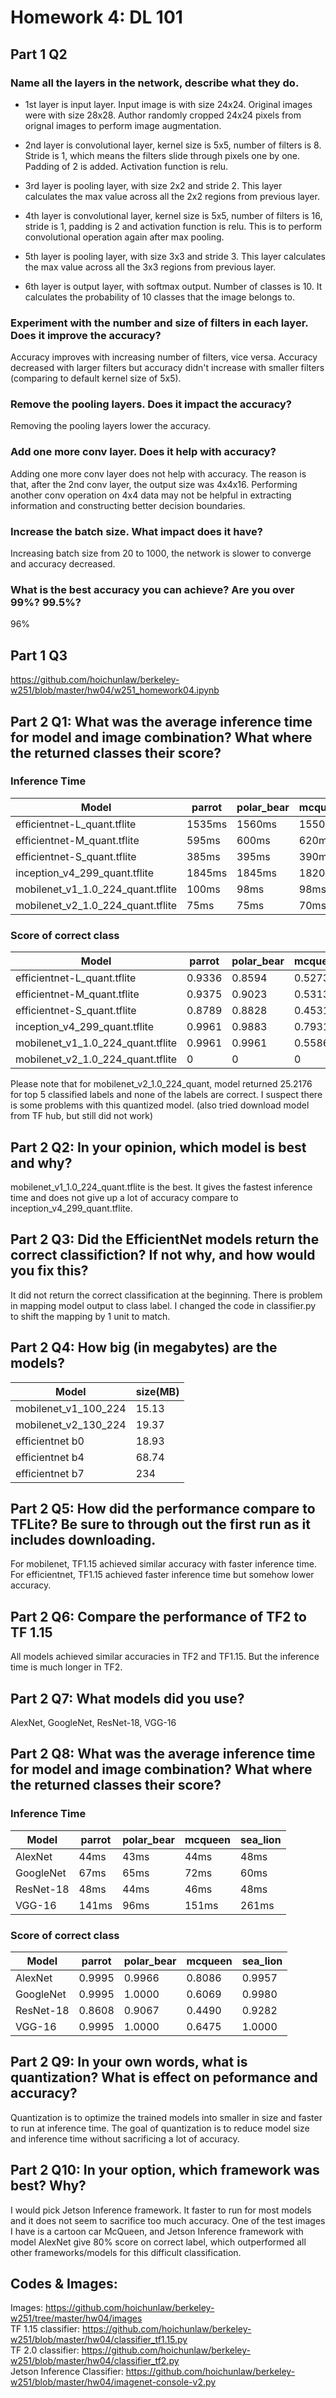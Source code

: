 # Homework 4: DL 101

## Part 1 Q2

### Name all the layers in the network, describe what they do.

- 1st layer is input layer.  Input image is with size 24x24. Original images were with size 28x28. Author randomly cropped 24x24 pixels from orignal images to perform image augmentation.

- 2nd layer is convolutional layer, kernel size is 5x5, number of filters is 8. Stride is 1, which means the filters slide through pixels one by one. Padding of 2 is added. Activation function is relu.  

- 3rd layer is pooling layer, with size 2x2 and stride 2. This layer calculates the max value across all the 2x2 regions from previous layer.  

- 4th layer is convolutional layer, kernel size is 5x5, number of filters is 16, stride is 1, padding is 2 and activation function is relu. This is to perform convolutional operation again after max pooling.

- 5th layer is pooling layer, with size 3x3 and stride 3. This layer calculates the max value across all the 3x3 regions from previous layer.  

- 6th layer is output layer, with softmax output. Number of classes is 10. It calculates the probability of 10 classes that the image belongs to.  

### Experiment with the number and size of filters in each layer. Does it improve the accuracy?  

Accuracy improves with increasing number of filters, vice versa. Accuracy decreased with larger filters but accuracy didn't increase with smaller filters (comparing to default kernel size of 5x5).    

### Remove the pooling layers. Does it impact the accuracy?  

Removing the pooling layers lower the accuracy.  

### Add one more conv layer. Does it help with accuracy?

Adding one more conv layer does not help with accuracy. The reason is that, after the 2nd conv layer, the output size was 4x4x16. Performing another conv operation on 4x4 data may not be helpful in extracting information and constructing better decision boundaries.

### Increase the batch size. What impact does it have?

Increasing batch size from 20 to 1000, the network is slower to converge and accuracy decreased.

### What is the best accuracy you can achieve? Are you over 99%? 99.5%?

96%

## Part 1 Q3 

https://github.com/hoichunlaw/berkeley-w251/blob/master/hw04/w251_homework04.ipynb

## Part 2 Q1: What was the average inference time for model and image combination? What where the returned classes their score?  

### Inference Time
Model | parrot | polar_bear | mcqueen | sea_lion |  
--- | --- | --- | --- | ---  
efficientnet-L_quant.tflite | 1535ms | 1560ms | 1550ms | 1545ms |
efficientnet-M_quant.tflite | 595ms | 600ms | 620ms | 610ms |
efficientnet-S_quant.tflite | 385ms | 395ms | 390ms | 390ms |
inception_v4_299_quant.tflite | 1845ms | 1845ms | 1820ms | 1810ms |
mobilenet_v1_1.0_224_quant.tflite | 100ms | 98ms | 98ms | 98ms |
mobilenet_v2_1.0_224_quant.tflite | 75ms | 75ms | 70ms | 70ms |

### Score of correct class
Model | parrot | polar_bear | mcqueen | sea_lion |  
--- | --- | --- | --- | ---  
efficientnet-L_quant.tflite | 0.9336 | 0.8594 | 0.5273 | 0.8555 |
efficientnet-M_quant.tflite | 0.9375 | 0.9023 | 0.5313 | 0.9297 |
efficientnet-S_quant.tflite | 0.8789 | 0.8828 | 0.4531 | 0.9571 |
inception_v4_299_quant.tflite | 0.9961 | 0.9883 | 0.7931 | 0.9961 |
mobilenet_v1_1.0_224_quant.tflite | 0.9961 | 0.9961 | 0.5586 | 0.9961 |
mobilenet_v2_1.0_224_quant.tflite | 0 | 0 | 0 | 0 |

Please note that for mobilenet_v2_1.0_224_quant, model returned 25.2176 for top 5 classified labels and none of the labels are correct. I suspect there is some problems with this quantized model. (also tried download model from TF hub, but still did not work)

## Part 2 Q2: In your opinion, which model is best and why?

mobilenet_v1_1.0_224_quant.tflite is the best. It gives the fastest inference time and does not give up a lot of accuracy compare to inception_v4_299_quant.tflite.

## Part 2 Q3: Did the EfficientNet models return the correct classifiction? If not why, and how would you fix this?

It did not return the correct classification at the beginning. There is problem in mapping model output to class label. I changed the code in classifier.py to shift the mapping by 1 unit to match.

## Part 2 Q4: How big (in megabytes) are the models?

Model | size(MB) |
--- | ---
mobilenet_v1_100_224 | 15.13 |
mobilenet_v2_130_224 | 19.37 |
efficientnet b0 | 18.93 |
efficientnet b4 | 68.74 |
efficientnet b7 | 234 |

## Part 2 Q5: How did the performance compare to TFLite? Be sure to through out the first run as it includes downloading.

For mobilenet, TF1.15 achieved similar accuracy with faster inference time. For efficientnet, TF1.15 achieved faster inference time but somehow lower accuracy.

## Part 2 Q6: Compare the performance of TF2 to TF 1.15

All models achieved similar accuracies in TF2 and TF1.15. But the inference time is much longer in TF2.

## Part 2 Q7: What models did you use?

AlexNet, GoogleNet, ResNet-18, VGG-16

## Part 2 Q8: What was the average inference time for model and image combination? What where the returned classes their score?

### Inference Time
Model | parrot | polar_bear | mcqueen | sea_lion |  
--- | --- | --- | --- | ---  
AlexNet | 44ms | 43ms | 44ms | 48ms |
GoogleNet | 67ms | 65ms | 72ms | 60ms |
ResNet-18 | 48ms | 44ms | 46ms | 48ms |
VGG-16 | 141ms | 96ms | 151ms | 261ms |

### Score of correct class
Model | parrot | polar_bear | mcqueen | sea_lion |  
--- | --- | --- | --- | ---  
AlexNet | 0.9995 | 0.9966 | 0.8086 | 0.9957 |
GoogleNet | 0.9995 | 1.0000 | 0.6069 | 0.9980 |
ResNet-18 | 0.8608 | 0.9067 | 0.4490 | 0.9282 |
VGG-16 | 0.9995 | 1.0000 | 0.6475 | 1.0000 |

## Part 2 Q9: In your own words, what is quantization? What is effect on peformance and accuracy?

Quantization is to optimize the trained models into smaller in size and faster to run at inference time. The goal of quantization is to reduce model size and inference time without sacrificing a lot of accuracy.

## Part 2 Q10: In your option, which framework was best? Why?

I would pick Jetson Inference framework. It faster to run for most models and it does not seem to sacrifice too much accuracy. One of the test images I have is a cartoon car McQueen, and Jetson Inference framework with model AlexNet give 80% score on correct label, which outperformed all other frameworks/models for this difficult classification.

## Codes & Images:

Images: https://github.com/hoichunlaw/berkeley-w251/tree/master/hw04/images  
TF 1.15 classifier: https://github.com/hoichunlaw/berkeley-w251/blob/master/hw04/classifier_tf1.15.py  
TF 2.0 classifier: https://github.com/hoichunlaw/berkeley-w251/blob/master/hw04/classifier_tf2.py  
Jetson Inference Classifier: https://github.com/hoichunlaw/berkeley-w251/blob/master/hw04/imagenet-console-v2.py  